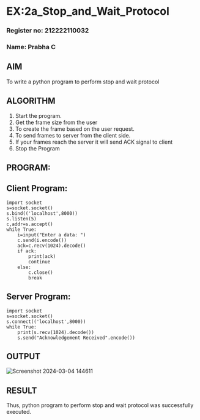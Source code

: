 # EX:2a_Stop_and_Wait_Protocol
### Register no: 212222110032
### Name: Prabha C
## AIM 
To write a python program to perform stop and wait protocol
## ALGORITHM
1. Start the program.
2. Get the frame size from the user
3. To create the frame based on the user request.
4. To send frames to server from the client side.
5. If your frames reach the server it will send ACK signal to client
6. Stop the Program
## PROGRAM:
## Client Program:
```
import socket
s=socket.socket()
s.bind(('localhost',8000))
s.listen(5)
c,addr=s.accept()
while True:
    i=input("Enter a data: ")
    c.send(i.encode())
    ack=c.recv(1024).decode()
    if ack:
        print(ack)
        continue
    else:
        c.close()
        break
```
## Server Program:
```
import socket
s=socket.socket()
s.connect(('localhost',8000))
while True:
    print(s.recv(1024).decode())
    s.send("Acknowledgement Received".encode())
```

## OUTPUT
![Screenshot 2024-03-04 144611](https://github.com/22008837/2a_Stop_and_Wait_Protocol/assets/120194155/2bea280e-1af0-4c04-9799-3eb31475fb9d)

## RESULT
Thus, python program to perform stop and wait protocol was successfully executed.
